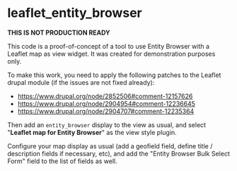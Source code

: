 # leaflet_entity_browser

**THIS IS NOT PRODUCTION READY**

This code is a proof-of-concept of a tool to use Entity Browser with a Leaflet map as view widget. It was created for demonstration purposes only.

To make this work, you need to apply the following patches to the Leaflet drupal module (if the issues are not fixed already):

- https://www.drupal.org/node/2852506#comment-12157626
- https://www.drupal.org/node/2904954#comment-12236645
- https://www.drupal.org/node/2904707#comment-12235364

Then add an `entity_browser` display to the view as usual, and select "**Leaflet map for Entity Browser**" as the view style plugin.

Configure your map display as usual (add a geofield field, define title / description fields if necessary, etc), and add the "Entity Browser Bulk Select Form" field to the list of fields as well.
